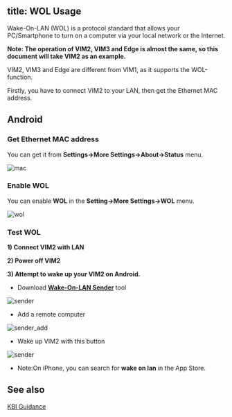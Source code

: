 title:  WOL Usage
---

Wake-On-LAN (WOL) is a protocol standard that allows your PC/Smartphone to turn on a computer via your local network or the Internet.

**Note: The operation of VIM2, VIM3 and Edge is almost the same, so this document will take VIM2 as an example.**

VIM2, VIM3 and Edge are different from VIM1, as it supports the WOL-function.

Firstly, you have to connect VIM2 to your LAN, then get the Ethernet MAC address.

## Android

### Get Ethernet MAC address

You can get it from **Settings->More Settings->About->Status** menu.

![mac](/android/images/vim2/vim2_android_mac.png)

### Enable WOL

You can enable **WOL** in the **Setting->More Settings->WOL** menu.

![wol](/android/images/vim2/vim2_android_wol.png)


### Test WOL

**1) Connect VIM2 with LAN**

**2) Power off VIM2**

**3) Attempt to wake up your VIM2 on Android.**

* Download **[Wake-On-LAN Sender](http://www.yarovy.com/wol/)** tool

![sender](/android/images/vim2/wol_sender_main.png)

* Add a remote computer

![sender_add](/android/images/vim2/wol_sender_add_remote.png)

* Wake up VIM2 with this button

![sender](/android/images/vim2/wol_sender_send.png)

* Note:On iPhone, you can search for **wake on lan** in the App Store.

## See also
[KBI Guidance](/android/vim2/KbiGuidance.html)

